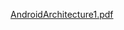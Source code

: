 [AndroidArchitecture1.pdf](https://github.com/wh0isdxk/MobileSecurity/files/10396927/AndroidArchitecture1.pdf)
